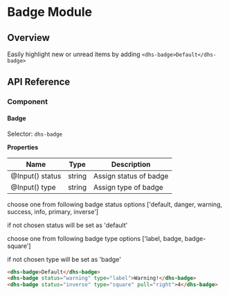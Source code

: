 # Badge Module

## Overview

Easily highlight new or unread items by adding `<dhs-badge>Default</dhs-badge>`

## API Reference

### Component

#### Badge

Selector: `dhs-badge`

**Properties**

| Name | Type | Description |
| --- | --- | --- |
| @Input() status | string | Assign status of badge |
| @Input() type | string | Assign type of badge |

choose one from following badge status options
['default, danger, warning, success, info, primary, inverse']

if not chosen status will be set as 'default'


choose one from following badge type options
['label, badge, badge-square']

if not chosen type will be set as 'badge'


```html
<dhs-badge>Default</dhs-badge>
<dhs-badge status="warning" type="label">Warning!</dhs-badge>
<dhs-badge status="inverse" type="square" pull="right">4</dhs-badge>
```
